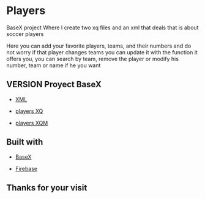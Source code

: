 # Players

BaseX project 
Where I create two xq files and an xml that deals that is about soccer players

Here you can add your favorite players, teams, and their numbers and do not worry if that player changes teams you can update it with the function it offers you, you can search by team, remove the player or modify his number, team or name if he you want

## VERSION Proyect BaseX
* [XML](https://github.com/SergioPA11/Players/blob/master/jugadores.xml)

* [players XQ](https://github.com/SergioPA11/Players/blob/master/jugadores.xq)

* [players XQM](https://github.com/SergioPA11/Players/blob/master/players.xq)

## Built with

* [BaseX](http://basex.org/)

* [Firebase](https://firebase.google.com/)

## Thanks for your visit
